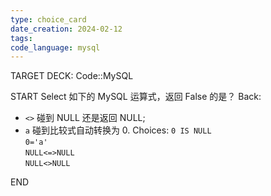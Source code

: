 ```yaml
---
type: choice_card
date_creation: 2024-02-12
tags: 
code_language: mysql
---
```


TARGET DECK: Code::MySQL

START
Select
如下的 MySQL 运算式，返回 False 的是？
Back:
- `<>` 碰到 NULL 还是返回 NULL;
- `a` 碰到比较式自动转换为 0.
Choices:
`0 IS NULL`<br>`0='a'`<br>`NULL<=>NULL`<br>`NULL<>NULL`
<!--ID: 1707749729854-->
END